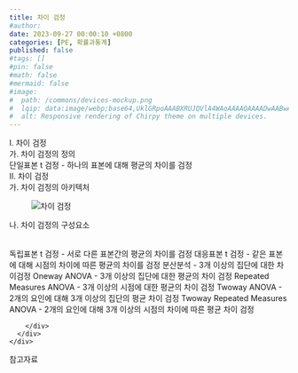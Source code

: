 ```yaml
---
title: 차이 검정
#author: 
date: 2023-09-27 00:00:10 +0800
categories: [PE, 확률과통계]
published: false
#tags: []
#pin: false
#math: false
#mermaid: false
#image:
#  path: /commons/devices-mockup.png
#  lqip: data:image/webp;base64,UklGRpoAAABXRUJQVlA4WAoAAAAQAAAADwAABwAAQUxQSDIAAAARL0AmbZurmr57yyIiqE8oiG0bejIYEQTgqiDA9vqnsUSI6H+oAERp2HZ65qP/VIAWAFZQOCBCAAAA8AEAnQEqEAAIAAVAfCWkAALp8sF8rgRgAP7o9FDvMCkMde9PK7euH5M1m6VWoDXf2FkP3BqV0ZYbO6NA/VFIAAAA
#  alt: Responsive rendering of Chirpy theme on multiple devices.
---
```


<div class="post-wrap">
  <div class="para">
    <div class="para-title">
      I. 차이 검정
    </div>
    <div class="para-cntnt">
      <div class="para">
        <div class="para-title">
          가. 차이 검정의 정의
        </div>
        <div class="para-cntnt">
              단일표본 t 검정 - 하나의 표본에 대해 평균의 차이를 검정
        </div>
      </div>
    </div>
  </div>
  
  <div class="para">
    <div class="para-title">
      II. 차이 검정
    </div>
    <div class="para-cntnt">
      <div class="para">
        <div class="para-title">
          가. 차이 검정의 아키텍처
        </div>
        <div class="para-cntnt">
          <figure class="post-figure">
            <img src="/assets/img/posts/차이-검정.png" alt="차이 검정">
<!--            <figcaption>Source: Unveiling the Metaverse: Exploring Emerging Trends, Multifaceted Perspectives, and Future Challenges</figcaption>-->
          </figure>
        </div>
      </div>
      <div class="para">
        <div class="para-title">
          나. 차이 검정의 구성요소
        </div>
        <div class="para-cntnt">
          <table class="post-table">
          </table>
              독립표본 t 검정 - 서로 다른 표본간의 평균의 차이를 검정
    대응표본 t 검정 - 같은 표본에 대해 시점의 차이에 따른 평균의 차이를 검정
  분산분석 - 3개 이상의 집단에 대한 차이검정
    Oneway ANOVA - 3개 이상의 집단에 대한 평균의 차이 검정
    Repeated Measures ANOVA - 3개 이상의 시점에 대한 평균의 차이 검정 
    Twoway ANOVA - 2개의 요인에 대해 3개 이상의 집단의 평균 차이 검정
    Twoway Repeated Measures ANOVA - 2개의 요인에 대해 3개 이상의 시점의 차이에 따른 평균 차이 검정

        </div>
      </div>
    </div>
  </div>

  <div class="refr-wrap">
    <div class="refr-title">
        참고자료
    </div>
    <ol class="refr-list">
    <!--    <li>(나현식, 최대선) <a target="_blank" href="https://scienceon.kisti.re.kr/commons/util/originalView.do?cn=JAKO202225948430499&oCn=JAKO202225948430499&dbt=JAKO&journal=NJOU00291864">메타버스 보안 위협 요소 및 대응 방안 검토</a></li>-->
    <!--    <li>(M. Uddin, S. Manickam, H. Ullah, M. Obaidat and A. Dandoush) <a target="_blank" href="https://ieeexplore.ieee.org/abstract/document/10138386">Unveiling the Metaverse: Exploring Emerging Trends, Multifaceted Perspectives, and Future Challenges</a></li>-->
    </ol>
  </div>
</div>
